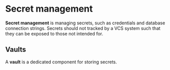 # Secret management

**Secret management** is managing secrets, such as credentials and database
connection strings. Secrets should not tracked by a VCS system such that they
can be exposed to those not intended for.

## Vaults

A **vault** is a dedicated component for storing secrets.
